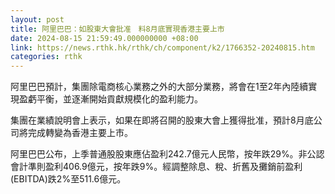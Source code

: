 ```yaml
---
layout: post
title: 阿里巴巴：如股東大會批准　料8月底實現香港主要上市
date: 2024-08-15 21:59:49.000000000 +08:00
link: https://news.rthk.hk/rthk/ch/component/k2/1766352-20240815.htm
categories: rthk
---
```


阿里巴巴預計，集團除電商核心業務之外的大部分業務，將會在1至2年內陸續實現盈虧平衡，並逐漸開始貢獻規模化的盈利能力。

集團在業績說明會上表示，如果在即將召開的股東大會上獲得批准，預計8月底公司將完成轉變為香港主要上市。

阿里巴巴公布，上季普通股股東應佔盈利242.7億元人民幣，按年跌29%。非公認會計準則盈利406.9億元，按年跌9%。經調整除息、稅、折舊及攤銷前盈利(EBITDA)跌2%至511.6億元。
